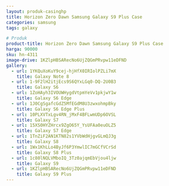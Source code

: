```yaml
---
layout: produk-casinghp
title: Horizon Zero Dawn Samsung Galaxy S9 Plus Case
categories: samsung
tags: galaxy

# Produk
product-title: Horizon Zero Dawn Samsung Galaxy S9 Plus Case
harga: 90000
sku: hn-4311
image-drive: 1KZlpHBSARecNo6UjZQGmPRvpw11eDFND
gallery:
  - url: 1YKQuXoKuY9cej-hjHfX0IRIolPZLi7mX
    title: Galaxy Note 8
  - url: 1-9F2lH2itjEcs9S6QYxLGq0-DQ-2U0B3
    title: Galaxy S6
  - url: 1ZoHAyh3IVOUWHygdVtpmYeVv1pkjwY1w
    title: Galaxy S6 Edge
  - url: 1J0CgSgafcGdZ5MfEGdM8U3zwxohmpBky
    title: Galaxy S6 Edge Plus
  - url: 10PLXVTxLgv4RN_jMxF4BFLwmUDp6OVSL
    title: Galaxy S7
  - url: 15XS0HYZHrcx9ZgO65Y_YsUFAa0euOLZ5
    title: Galaxy S7 Edge
  - url: 1TnZiF2AN1KTN82s1YVbWdHjgvGLmQJ3g
    title: Galaxy S8
  - url: 1Wx1KhLLo4ByJf6P3YmwlIC7mGCfVCrSd
    title: Galaxy S8 Plus
  - url: 1c80lNQLVMboIQ_3Tz0ajqmEbVjou4ljw
    title: Galaxy S9
  - url: 1KZlpHBSARecNo6UjZQGmPRvpw11eDFND
    title: Galaxy S9 Plus
---
```

